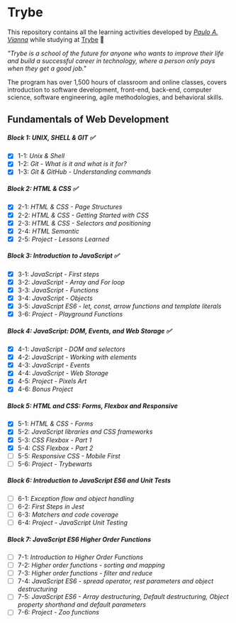 # Trybe

This repository contains all the learning activities developed by _[Paulo A. Vianna](https://www.linkedin.com/in/paulo-andr%C3%A9-vianna-7764aa228/q)_ while studying at [Trybe](https://www.betrybe.com/) 🚀

_"Trybe is a school of the future for anyone who wants to improve their life and build a successful career in technology, where a person only pays when they get a good job."_

The program has over 1,500 hours of classroom and online classes, covers introduction to software development, front-end, back-end, computer science, software engineering, agile methodologies, and behavioral skills.

## Fundamentals of Web Development 

##### Block 1: UNIX, SHELL & GIT ✅

- [x] 1-1: _Unix & Shell_ 
- [x] 1-2: _Git - What is it and what is it for?_
- [x] 1-3: _Git & GitHub - Understanding commands_

##### Block 2: HTML & CSS ✅

- [x] 2-1: _HTML & CSS - Page Structures_
- [x] 2-2: _HTML & CSS - Getting Started with CSS_
- [x] 2-3: _HTML & CSS - Selectors and positioning_
- [x] 2-4: _HTML Semantic_
- [x] 2-5: _Project - Lessons Learned_

##### Block 3: Introduction to JavaScript ✅

- [x] 3-1: _JavaScript - First steps_
- [x] 3-2: _JavaScript - Array and For loop_
- [x] 3-3: _JavaScript - Functions_
- [x] 3-4: _JavaScript - Objects_
- [x] 3-5: _JavaScript ES6 - let, const, arrow functions and template literals_
- [x] 3-6: _Project - Playground Functions_

##### Block 4: JavaScript: DOM, Events, and Web Storage ✅

- [x] 4-1: _JavaScript - DOM and selectors_
- [x] 4-2: _JavaScript - Working with elements_
- [x] 4-3: _JavaScript - Events_
- [x] 4-4: _JavaScript - Web Storage_
- [x] 4-5: _Project - Pixels Art_
- [x] 4-6: _Bonus Project_

##### Block 5: HTML and CSS: Forms, Flexbox and Responsive

- [x] 5-1: _HTML & CSS - Forms_
- [x] 5-2: _JavaScript libraries and CSS frameworks_
- [x] 5-3: _CSS Flexbox - Part 1_
- [x] 5-4: _CSS Flexbox - Part 2_
- [ ] 5-5: _Responsive CSS - Mobile First_
- [ ] 5-6: _Project - Trybewarts_

##### Block 6: Introduction to JavaScript ES6 and Unit Tests

- [ ] 6-1: _Exception flow and object handling_
- [ ] 6-2: _First Steps in Jest_
- [ ] 6-3: _Matchers and code coverage_
- [ ] 6-4: _Project - JavaScript Unit Testing_

##### Block 7: JavaScript ES6 Higher Order Functions

- [ ] 7-1: _Introduction to Higher Order Functions_
- [ ] 7-2: _Higher order functions - sorting and mapping_
- [ ] 7-3: _Higher order functions - filter and reduce_
- [ ] 7-4: _JavaScript ES6 - spread operator, rest parameters and object destructuring_
- [ ] 7-5: _JavaScript ES6 - Array destructuring, Default destructuring, Object property shorthand and default parameters_
- [ ] 7-6: _Project - Zoo functions_